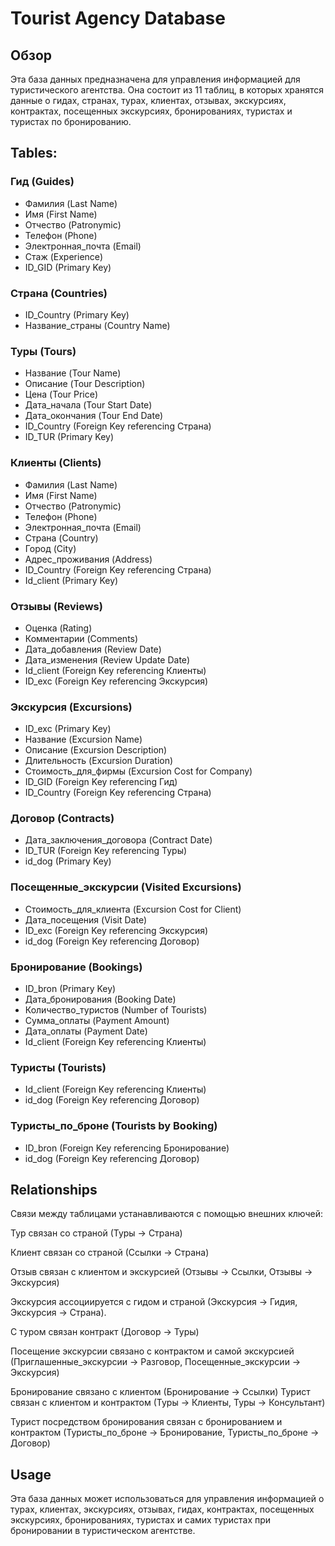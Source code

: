 # Tourist Agency Database

## Обзор

Эта база данных предназначена для управления информацией для туристического агентства. Она состоит из 11 таблиц, в которых хранятся данные о гидах, странах, турах, клиентах, отзывах, экскурсиях, контрактах, посещенных экскурсиях, бронированиях, туристах и туристах по бронированию.

## Tables:

### Гид (Guides)
- Фамилия (Last Name)
- Имя (First Name)
- Отчество (Patronymic)
- Телефон (Phone)
- Электронная_почта (Email)
- Стаж (Experience)
- ID_GID (Primary Key)

### Страна (Countries)
- ID_Country (Primary Key)
- Название_страны (Country Name)

### Туры (Tours)
- Название (Tour Name)
- Описание (Tour Description)
- Цена (Tour Price)
- Дата_начала (Tour Start Date)
- Дата_окончания (Tour End Date)
- ID_Country (Foreign Key referencing Страна)
- ID_TUR (Primary Key)

### Клиенты (Clients)
- Фамилия (Last Name)
- Имя (First Name)
- Отчество (Patronymic)
- Телефон (Phone)
- Электронная_почта (Email)
- Страна (Country)
- Город (City)
- Адрес_проживания (Address)
- ID_Country (Foreign Key referencing Страна)
- Id_client (Primary Key)

### Отзывы (Reviews)
- Оценка (Rating)
- Комментарии (Comments)
- Дата_добавления (Review Date)
- Дата_изменения (Review Update Date)
- Id_client (Foreign Key referencing Клиенты)
- ID_exc (Foreign Key referencing Экскурсия)

### Экскурсия (Excursions)
- ID_exc (Primary Key)
- Название (Excursion Name)
- Описание (Excursion Description)
- Длительность (Excursion Duration)
- Стоимость_для_фирмы (Excursion Cost for Company)
- ID_GID (Foreign Key referencing Гид)
- ID_Country (Foreign Key referencing Страна)

### Договор (Contracts)
- Дата_заключения_договора (Contract Date)
- ID_TUR (Foreign Key referencing Туры)
- id_dog (Primary Key)

### Посещенные_экскурсии (Visited Excursions)
- Стоимость_для_клиента (Excursion Cost for Client)
- Дата_посещения (Visit Date)
- ID_exc (Foreign Key referencing Экскурсия)
- id_dog (Foreign Key referencing Договор)

### Бронирование (Bookings)
- ID_bron (Primary Key)
- Дата_бронирования (Booking Date)
- Количество_туристов (Number of Tourists)
- Сумма_оплаты (Payment Amount)
- Дата_оплаты (Payment Date)
- Id_client (Foreign Key referencing Клиенты)

### Туристы (Tourists)
- Id_client (Foreign Key referencing Клиенты)
- id_dog (Foreign Key referencing Договор)

### Туристы_по_броне (Tourists by Booking)
- ID_bron (Foreign Key referencing Бронирование)
- id_dog (Foreign Key referencing Договор)

## Relationships
Связи между таблицами устанавливаются с помощью внешних ключей:

Тур связан со страной (Туры -> Страна)

Клиент связан со страной (Ссылки -> Страна)

Отзыв связан с клиентом и экскурсией (Отзывы -> Ссылки, Отзывы -> Экскурсия)

Экскурсия ассоциируется с гидом и страной (Экскурсия -> Гидия, Экскурсия -> Страна).

С туром связан контракт (Договор -> Туры)

Посещение экскурсии связано с контрактом и самой экскурсией (Приглашенные_экскурсии -> Разговор, Посещенные_экскурсии -> Экскурсия)

Бронирование связано с клиентом (Бронирование -> Ссылки) Турист связан с клиентом и контрактом (Туры -> Клиенты, Туры -> Консультант)

Турист посредством бронирования связан с бронированием и контрактом (Туристы_по_броне -> Бронирование, Туристы_по_броне -> Договор)

## Usage
Эта база данных может использоваться для управления информацией о турах, клиентах, экскурсиях, отзывах, гидах, контрактах, посещенных экскурсиях, бронированиях, туристах и самих туристах при бронировании в туристическом агентстве.
